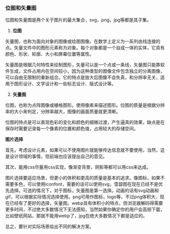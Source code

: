 ### 位图和矢量图

位图和矢量图是两个关于图片的最大集合，svg，png，jpg等都是其子集。

1.  **位图**

   矢量图，也称为面向对象的图像或绘图图像。在数学上定义为一系列由线连接的点。矢量文件中的图形元素称为对象。每个对象都是一个自成一体的实体，它具有颜色、形状、轮廓、大小和屏幕位置等属性。

   矢量图是根据几何特性来绘制图形，矢量可以是一个点或一条线，矢量图只能靠软件生成，文件占用内在空间较小，因为这种类型的图像文件包含独立的分离图像，可以自由无限制的重新组合。它的特点是放大后图像不会失真，和分辨率无关，适用于图形设计、文字设计和一些标志设计、版式设计等。

2.  **矢量图**

   位图，也称为点阵图像或栅格图形。使用像素来描述图形。位图的质量是根据分辨率的大小来判定，分辨率越大，图像的画面质量就更清晰。

   位图的特点是可以表现色彩的变化和颜色的细微过渡，产生逼真的效果，缺点是在保存时需要记录每一个像素的位置和颜色值，占用较大的存储空间。
   

**图片选择**

首先，考虑设计元素，如果可以不使用图片就能够传达信息就不要使用，当然，这是设计领域的事情，但前端也应该提出自己的意见。

其次，能用css尽量用css实现，像渐变背景，阴影等都可以用css来达成。

图片选择要适应场景，但更小的体积和更高的质量是基本的追求。像图标，如果不需要多色，可以使用iconfont，需要的话可以使用svg，雪碧图在现在已经不是优先选择。可选的情况下，对于图标，矢量图是第一选择。动画的话有svg动画和gif，可以根据实际情况选择使用。png可用作图标，logo等，不过png体积大，现在已经有了更好的选择，矢量图。webp具有体积小的特点，但浏览器解码得需要更多时间，不过绝大多数情况下无法感知，当然如果你确定你的用户会高频下载，比如壁纸网站，那就不能用webp了，jpg在绝大多数情况下都是适应的。

总之，要针对实际场景给出不同的解决方案。